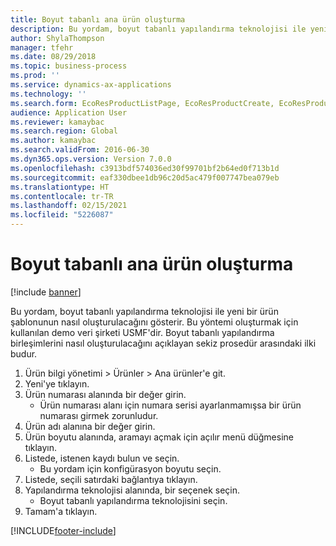 ```yaml
---
title: Boyut tabanlı ana ürün oluşturma
description: Bu yordam, boyut tabanlı yapılandırma teknolojisi ile yeni bir ürün şablonunun nasıl oluşturulacağını gösterir.
author: ShylaThompson
manager: tfehr
ms.date: 08/29/2018
ms.topic: business-process
ms.prod: ''
ms.service: dynamics-ax-applications
ms.technology: ''
ms.search.form: EcoResProductListPage, EcoResProductCreate, EcoResProductMasterDraftFormPart
audience: Application User
ms.reviewer: kamaybac
ms.search.region: Global
ms.author: kamaybac
ms.search.validFrom: 2016-06-30
ms.dyn365.ops.version: Version 7.0.0
ms.openlocfilehash: c3913bdf574036ed30f99701bf2b64ed0f713b1d
ms.sourcegitcommit: eaf330dbee1db96c20d5ac479f007747bea079eb
ms.translationtype: HT
ms.contentlocale: tr-TR
ms.lasthandoff: 02/15/2021
ms.locfileid: "5226087"
---
```

# <a name="create-a-dimension-based-product-master"></a>Boyut tabanlı ana ürün oluşturma

[!include [banner](../../includes/banner.md)]

Bu yordam, boyut tabanlı yapılandırma teknolojisi ile yeni bir ürün şablonunun nasıl oluşturulacağını gösterir. Bu yöntemi oluşturmak için kullanılan demo veri şirketi USMF'dir. Boyut tabanlı yapılandırma birleşimlerini nasıl oluşturulacağını açıklayan sekiz prosedür arasındaki ilki budur.

1. Ürün bilgi yönetimi > Ürünler > Ana ürünler'e git.
2. Yeni'ye tıklayın.
3. Ürün numarası alanında bir değer girin.
    * Ürün numarası alanı için numara serisi ayarlanmamışsa bir ürün numarası girmek zorunludur.  
4. Ürün adı alanına bir değer girin.
5. Ürün boyutu alanında, aramayı açmak için açılır menü düğmesine tıklayın.
6. Listede, istenen kaydı bulun ve seçin.
    * Bu yordam için konfigürasyon boyutu seçin.  
7. Listede, seçili satırdaki bağlantıya tıklayın.
8. Yapılandırma teknolojisi alanında, bir seçenek seçin.
    * Boyut tabanlı yapılandırma teknolojisini seçin.  
9. Tamam'a tıklayın.



[!INCLUDE[footer-include](../../../includes/footer-banner.md)]